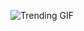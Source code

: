 ![Trending GIF](https://media0.giphy.com/media/v1.Y2lkPThiYjIxNzcyc2xkbTVmb3c2ZTRlcnRzMG1reGY2MWpwYmRsOWdhMnQ1NHI4aThpeCZlcD12MV9naWZzX3NlYXJjaCZjdD1n/fryY00CO4xCz4uJuDQ/giphy.gif)
